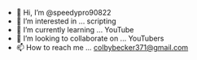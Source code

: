 - 👋 Hi, I’m @speedypro90822
- 👀 I’m interested in ... scripting
- 🌱 I’m currently learning ... YouTube
- 💞️ I’m looking to collaborate on ... YouTubers
- 📫 How to reach me ... colbybecker371@gmail.com

<!---
speedypro90822/speedypro90822 is a ✨ special ✨ repository because its `README.md` (this file) appears on your GitHub profile.
You can click the Preview link to take a look at your changes.
--->
